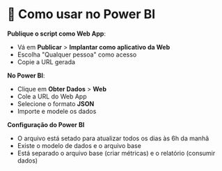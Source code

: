 # 🔗 Como usar no Power BI

**Publique o script como Web App**:

- Vá em **Publicar** > **Implantar como aplicativo da Web**
- Escolha "Qualquer pessoa" como acesso
- Copie a URL gerada

**No Power BI**:

- Clique em **Obter Dados** > **Web**
- Cole a URL do Web App
- Selecione o formato **JSON**
- Importe e modele os dados

**Configuração do Power BI**

- O arquivo está setado para atualizar todos os dias às 6h da manhã
- Existe o modelo de dados e o arquivo base
- Está separado o arquivo base (criar métricas) e o relatório (consumir dados)
